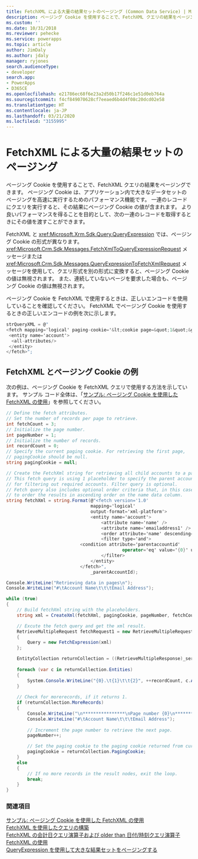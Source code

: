 ```yaml
---
title: FetchXML による大量の結果セットのページング (Common Data Service) | Microsoft Docs
description: ページング Cookie を使用することで、FetchXML クエリの結果をページングする方法を説明します。
ms.custom: ''
ms.date: 10/31/2018
ms.reviewer: pehecke
ms.service: powerapps
ms.topic: article
author: JimDaly
ms.author: jdaly
manager: ryjones
search.audienceType:
- developer
search.app:
- PowerApps
- D365CE
ms.openlocfilehash: e21786ec68f6e23a2d50b17f246c1e51d0eb764a
ms.sourcegitcommit: f4cf849070628cf7eeaed6b4d4f08c20dcd02e58
ms.translationtype: HT
ms.contentlocale: ja-JP
ms.lasthandoff: 03/21/2020
ms.locfileid: "3155995"
---
```

# <a name="page-large-result-sets-with-fetchxml"></a>FetchXML による大量の結果セットのページング

ページング Cookie を使用することで、FetchXML クエリの結果をページングできます。 ページング Cookie は、アプリケーション内で大きなデータセットのページングを高速に実行するためのパフォーマンス機能です。 一連のレコードにクエリを実行すると、その結果にページング Cookie の値が含まれます。 より良いパフォーマンスを得ることを目的として、次の一連のレコードを取得するときにその値を渡すことができます。  
  
 FetchXML と <xref:Microsoft.Xrm.Sdk.Query.QueryExpression> では、ページング Cookie の形式が異なります。 <xref:Microsoft.Crm.Sdk.Messages.FetchXmlToQueryExpressionRequest> メッセージまたは<xref:Microsoft.Crm.Sdk.Messages.QueryExpressionToFetchXmlRequest> メッセージを使用して、クエリ形式を別の形式に変換すると、ページング Cookie の値は無視されます。 また、連続していないページを要求した場合も、ページング Cookie の値は無視されます。  
  
 ページング Cookie を FetchXML で使用するときは、正しいエンコードを使用していることを確認してください。 FetchXML でページング Cookie を使用するときの正しいエンコードの例を次に示します。  
  
```csharp  
strQueryXML = @"  
<fetch mapping='logical' paging-cookie='&lt;cookie page=&quot;1&quot;&gt;&lt;accountid last=&quot;{E062B974-7F8D-DC11-9048-0003FF27AC3B}&quot; first=&quot;{60B934EF-798D-DC11-9048-0003FF27AC3B}&quot;/&gt;&lt;/cookie&gt;' page='2' count='2'>  
 <entity name='account'>  
  <all-attributes/>  
 </entity>  
</fetch>";  
```  
  
## <a name="fetchxml-and-the-paging-cookie-example"></a>FetchXML とページング Cookie の例  
 次の例は、ページング Cookie を FetchXML クエリで使用する方法を示しています。 サンプル コード全体は、「[サンプル: ページング Cookie を使用した FetchXML の使用](samples/use-fetchxml-paging-cookie.md)」を参照してください。  
  
```csharp
// Define the fetch attributes.
// Set the number of records per page to retrieve.
int fetchCount = 3;
// Initialize the page number.
int pageNumber = 1;
// Initialize the number of records.
int recordCount = 0;
// Specify the current paging cookie. For retrieving the first page, 
// pagingCookie should be null.
string pagingCookie = null;

// Create the FetchXml string for retrieving all child accounts to a parent account.
// This fetch query is using 1 placeholder to specify the parent account id 
// for filtering out required accounts. Filter query is optional.
// Fetch query also includes optional order criteria that, in this case, is used 
// to order the results in ascending order on the name data column.
string fetchXml = string.Format(@"<fetch version='1.0' 
                                mapping='logical' 
                                output-format='xml-platform'>
                                <entity name='account'>
                                    <attribute name='name' />
                                    <attribute name='emailaddress1' />
                                    <order attribute='name' descending='false'/>
                                    <filter type='and'>
                            <condition attribute='parentaccountid' 
                                            operator='eq' value='{0}' uiname='' uitype='' />
                                    </filter>
                                </entity>
                            </fetch>",
                                _parentAccountId);

Console.WriteLine("Retrieving data in pages\n"); 
Console.WriteLine("#\tAccount Name\t\t\tEmail Address");

while (true)
{
    // Build fetchXml string with the placeholders.
    string xml = CreateXml(fetchXml, pagingCookie, pageNumber, fetchCount);

    // Excute the fetch query and get the xml result.
    RetrieveMultipleRequest fetchRequest1 = new RetrieveMultipleRequest
    {
        Query = new FetchExpression(xml)
    };

    EntityCollection returnCollection = ((RetrieveMultipleResponse)_service.Execute(fetchRequest1)).EntityCollection;
    
    foreach (var c in returnCollection.Entities)
    {
        System.Console.WriteLine("{0}.\t{1}\t\t{2}", ++recordCount, c.Attributes["name"], c.Attributes["emailaddress1"] );
    }                        
    
    // Check for morerecords, if it returns 1.
    if (returnCollection.MoreRecords)
    {
        Console.WriteLine("\n****************\nPage number {0}\n****************", pageNumber);
        Console.WriteLine("#\tAccount Name\t\t\tEmail Address");
        
        // Increment the page number to retrieve the next page.
        pageNumber++;

        // Set the paging cookie to the paging cookie returned from current results.                            
        pagingCookie = returnCollection.PagingCookie;
    }
    else
    {
        // If no more records in the result nodes, exit the loop.
        break;
    }
}
```
  
### <a name="see-also"></a>関連項目  
 [サンプル: ページング Cookie を使用した FetchXML の使用](samples/use-fetchxml-paging-cookie.md)   
 [FetchXML を使用したクエリの構築](/dynamics365/customer-engagement/developer/org-service/build-queries-fetchxml)   
 [FetchXML の会計日クエリ演算子および older than 日付/時刻クエリ演算子](../use-fetchxml-fiscal-date-older-datetime-query-operators.md)   
 [FetchXML の使用](../use-fetchxml-construct-query.md)   
 [QueryExpression を使用して大きな結果セットをページングする](page-large-result-sets-with-queryexpression.md)
